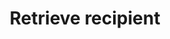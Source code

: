 ---
title: Retrieve recipient
api:
  file: recipients.json
  operationId: get_{id}.
deprecated: false
hidden: false
link:
  new_tab: false
metadata:
  robots: index
---